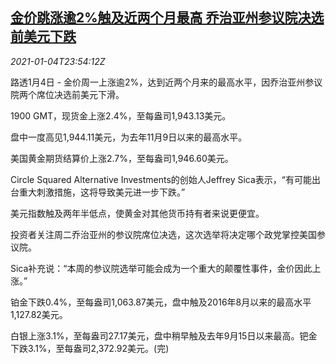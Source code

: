 <!--1609804500000-->
[金价跳涨逾2%触及近两个月最高 乔治亚州参议院决选前美元下跌](https://cn.reuters.com/article/precious-metals-0104-mon-idCNKBS2992MJ)
------

<div><i>2021-01-04T23:54:12Z</i></div><p>路透1月4日 - 金价周一上涨逾2%，达到近两个月来的最高水平，因乔治亚州参议院两个席位决选前美元下滑。</p><p>1900 GMT，现货金上涨2.4%，至每盎司1,943.13美元。</p><p>盘中一度高见1,944.11美元，为去年11月9日以来的最高水平。</p><p>美国黄金期货结算价上涨2.7%，至每盎司1,946.60美元。</p><p>Circle Squared Alternative Investments的创始人Jeffrey Sica表示，“有可能出台重大刺激措施，这将导致美元进一步下跌。”</p><p>美元指数触及两年半低点，使黄金对其他货币持有者来说更便宜。</p><p>投资者关注周二乔治亚州的参议院席位决选，这次选举将决定哪个政党掌控美国参议院。</p><p>Sica补充说：“本周的参议院选举可能会成为一个重大的颠覆性事件，金价因此上涨。”</p><p>铂金下跌0.4%，至每盎司1,063.87美元，盘中触及2016年8月以来的最高水平1,127.82美元。</p><p>白银上涨3.1%，至每盎司27.17美元，盘中稍早触及去年9月15日以来最高。钯金下跌3.1%，至每盎司2,372.92美元。(完)</p>
